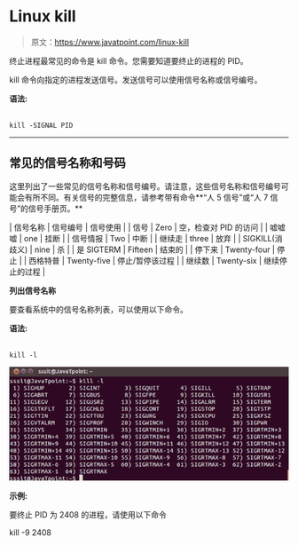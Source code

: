 # Linux kill

> 原文：<https://www.javatpoint.com/linux-kill>

终止进程最常见的命令是 kill 命令。您需要知道要终止的进程的 PID。

kill 命令向指定的进程发送信号。发送信号可以使用信号名称或信号编号。

**语法:**

```

kill -SIGNAL PID

```

* * *

## 常见的信号名称和号码

这里列出了一些常见的信号名称和信号编号。请注意，这些信号名称和信号编号可能会有所不同。有关信号的完整信息，请参考带有命令**“人 5 信号”或“人 7 信号”的信号手册页。**

| 信号名称 | 信号编号 | 信号使用 |
| 信号 | Zero | 空，检查对 PID 的访问 |
| 嘘嘘嘘 | one | 挂断 |
| 信号情报 | Two | 中断 |
| 继续走 | three | 放弃 |
| SIGKILL(消歧义) | nine | 杀 |
| 是 SIGTERM | Fifteen | 结束的 |
| 停下来 | Twenty-four | 停止 |
| 西格特普 | Twenty-five | 停止/暂停该过程 |
| 继续数 | Twenty-six | 继续停止的过程 |

**列出信号名称**

要查看系统中的信号名称列表，可以使用以下命令。

**语法:**

```

kill -l

```

![Linux kill1](img/4b23f5664ff0bb32182effa289580477.png)

**示例:**

要终止 PID 为 2408 的进程，请使用以下命令

kill -9 2408